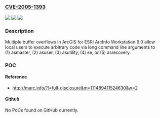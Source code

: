 ### [CVE-2005-1393](https://cve.mitre.org/cgi-bin/cvename.cgi?name=CVE-2005-1393)
![](https://img.shields.io/static/v1?label=Product&message=n%2Fa&color=blue)
![](https://img.shields.io/static/v1?label=Version&message=n%2Fa&color=blue)
![](https://img.shields.io/static/v1?label=Vulnerability&message=n%2Fa&color=brighgreen)

### Description

Multiple buffer overflows in ArcGIS for ESRI ArcInfo Workstation 9.0 allow local users to execute arbitrary code via long command line arguments to (1) asmaster, (2) asuser, (3) asutility, (4) se, or (5) asrecovery.

### POC

#### Reference
- http://marc.info/?l=full-disclosure&m=111489411524630&w=2

#### Github
No PoCs found on GitHub currently.

